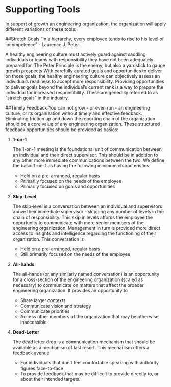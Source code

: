 Supporting Tools
================= 
In support of growth an engineering organization, the organization will apply different variations of these tools:

##Stretch Goals
“In a hierarchy, every employee tends to rise to his level of incompetence” - Laurence J. Peter

A healthy engineering culture must actively guard against saddling individuals or teams with responsibility they have not been adequately prepared for. The Peter Principle is the enemy, but also a yardstick to gauge growth prospects 
With carefully curated goals and opportunities to deliver on those goals, the healthy engineering culture can objectively assess an individual’s readiness to accept more responsibility. Providing opportunities to deliver goals beyond the individual’s current rank is a way to prepare the individual for increased responsibility. These are generally referred to as “stretch goals” in the industry. 

##Timely Feedback
You can not grow - or even run - an engineering culture, or its organization without timely and effective feedback. Eliminating friction up and down the reporting chain of the organization should be a core value of any engineering organization. These structured feedback opportunities should be provided as basics:

1. **1-on-1**

    The 1-on-1 meeting is the foundational unit of communication between an individual and their direct supervisor. This should be in addition to any other more immediate communications between the two. We define the basic 1-on-1 as having the following minimum characteristics:
    - Held on a pre-arranged, regular basis
    - Primarily focused on the needs of the employee
    - Primarily focused on goals and opportunities
2. **Skip-Level**
   
    The skip-level is a conversation between an individual and supervisors above their immediate supervisor - skipping any number of levels in the chain of responsibility. This skip in levels affords the employee the opportunity to communicate with more senior members of the engineering organization. Management in turn is provided more direct access to insights and intelligence regarding the functioning of their organization. This conversation is
    - Held on a pre-arranged, regular basis
    - Still primarily focused on the needs of the employee
3. **All-hands**
   
    The all-hands (or any similarly named conversation) is an opportunity for a cross-section of the engineering organization (scaled as necessary) to communicate on matters that affect the broader engineering organization. It provides an opportunity to
    - Share larger contexts
    - Communicate vision and strategy
    - Communicate priorities
    - Access other members of the organization that may be otherwise inaccessible
4. **Dead-Letter**
    
    The dead letter drop is a communication mechanism that should be available as a mechanism of last resort. This mechanism offers a feedback avenue 
    - For individuals that don’t feel comfortable speaking with authority figures face-to-face
    - To provide feedback that may be difficult to provide directly to, or about their intended targets.
